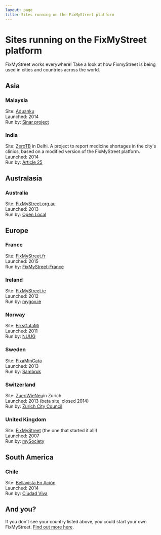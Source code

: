 ```yaml
---
layout: page
title: Sites running on the FixMyStreet platform
---
```


<H1>Sites running on the FixMyStreet platform</H1>

FixMyStreet works everywhere! Take a look at how FixmyStreet is being
used in cities and countries across the world.

<h2>Asia</h2>
<h3>Malaysia</h3>
Site: <a href="http://aduanku.my/">Aduanku</a>
<br>
Launched: 2014
<br>
Run by: <a href="http://sinarproject.org/">Sinar project</a>

<h3>India</h3>
Site: <a href="http://zerotb.mysociety.org/">ZeroTB</a> in Delhi. A
project to report medicine shortages in the city's clinics, based on a
modified version of the FixMyStreet platform.
<br>
Launched: 2014
<br>
Run by: <a href="http://www.article-25.org/">Article 25</a>

<h2>Australasia</h2>
<h3>Australia</h3>
Site: <a href="http://www.fixmystreet.org.au/">FixMyStreet.org.au</a> 
<br>
Launched: 2013
<br>
Run by: <a href="http://www.openlocal.org.au/">Open Local</a>

<h2>Europe</h2>

<h3>France</h3>
Site: <a href="http://www.fixmystreet.fr/">FixMyStreet.fr</a>
<br>
Launched: 2015
<br>
Run by: <a href="http://www.fixmystreet-france.fr/">FixMyStreet-France</a>

<h3>Ireland</h3>
Site: <a href="http://fixmystreet.ie/">FixMyStreet.ie</a>
<br>
Launched: 2012
<br>
Run by: <a href="http://mygov.ie/">mygov.ie</a>

<h3>Norway</h3>
Site: <a href="http://www.fiksgatami.no/">FiksGataMi</a>
<br>
Launched: 2011
<br>
Run by: <a href="http://www.nuug.no/">NUUG</a>

<h3>Sweden</h3>
Site: <a href="http://www.fixamingata.se/">FixaMinGata</a>
<br>
Launched: 2013
<br>
Run by: <a href="http://sambruk.se/">Sambruk</a>

<h3>Switzerland</h3>
Site: <a href="https://www.zueriwieneu.ch/">ZueriWieNeu</a>in Zurich
<br>
Launched: 2013 (beta site, closed 2014)
<br>
Run by: <a href="https://www.stadt-zuerich.ch/portal">Zurich City
Council</a>

<h3>United Kingdom</h3>
Site: <a href="https://www.fixmystreet.com/">FixMyStreet</a> (the one that started it all!)
<br>
Launched: 2007
<br>
Run by: <a href="https://www.mysociety.org/">mySociety</a>


<h2>South America</h2>

<h3>Chile</h3>
Site: <a href="http://bellavistaenaccion.cl/">Bellavista En Ación</a>
<br>
Launched: 2014
<br>
Run by: <a href="http://www.ciudadviva.cl/">Ciudad Viva</a>


<h2>And you?</h2>

If you don't see your country listed above, you could start your own
FixMyStreet. <a href="/overview/">Find out more here</a>.
